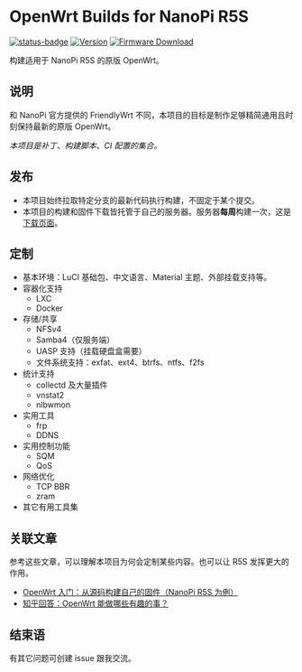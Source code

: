 # OpenWrt Builds for NanoPi R5S

[![status-badge](https://x86-ci.hentioe.dev/api/badges/1/status.svg)](https://x86-ci.hentioe.dev/repos/1)
[![Version](https://img.shields.io/badge/version-24.10-skyblue)](https://github.com/openwrt/openwrt/tree/openwrt-24.10)
[![Firmware Download](https://img.shields.io/badge/download-firmware-pink)](https://openwrt.hentioe.dev/dist/)

构建适用于 NanoPi R5S 的原版 OpenWrt。

## 说明

和 NanoPi 官方提供的 FriendlyWrt 不同，本项目的目标是制作足够精简通用且时刻保持最新的原版 OpenWrt。

_本项目是补丁、构建脚本、CI 配置的集合。_

## 发布

- 本项目始终拉取特定分支的最新代码执行构建，不固定于某个提交。
- 本项目的构建和固件下载皆托管于自己的服务器。服务器**每周**构建一次，这是[下载页面](https://openwrt.hentioe.dev/dist/)。

## 定制

- 基本环境：LuCI 基础包、中文语言、Material 主题、外部挂载支持等。
- 容器化支持
  - LXC
  - Docker
- 存储/共享
  - NFSv4
  - Samba4（仅服务端）
  - UASP 支持（挂载硬盘盒需要）
  - 文件系统支持：exfat、ext4、btrfs、ntfs、f2fs
- 统计支持
  - collectd 及大量插件
  - vnstat2
  - nlbwmon
- 实用工具
  - frp
  - DDNS
- 实用控制功能
  - SQM
  - QoS
- 网络优化
  - TCP BBR
  - zram
- 其它有用工具集

## 关联文章

参考这些文章，可以理解本项目为何会定制某些内容。也可以让 R5S 发挥更大的作用。

- [OpenWrt 入门：从源码构建自己的固件（NanoPi R5S 为例）](https://blog.hentioe.dev/posts/openwrt-getting-started-build-your-own-image.html)
- [知乎回答：OpenWrt 能做哪些有趣的事？](https://www.zhihu.com/question/568604090/answer/3251350523)

## 结束语

有其它问题可创建 issue 跟我交流。
